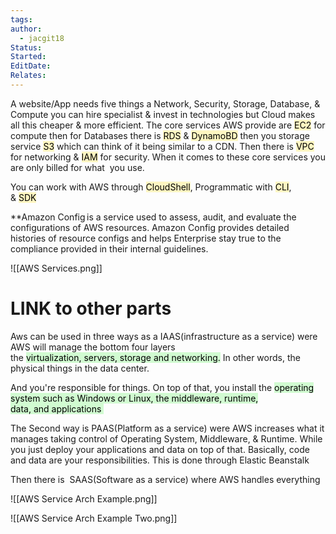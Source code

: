 ```yaml
---
tags: 
author:
  - jacgit18
Status: 
Started: 
EditDate: 
Relates:
---
```

A website/App needs five things a Network, Security, Storage, Database, & Compute you can hire specialist & invest in technologies but Cloud makes all this cheaper & more efficient. The core services AWS provide are <mark style="background: #FFF3A3A6;">EC2</mark> for compute then for Databases there is <mark style="background: #FFF3A3A6;">RDS</mark> & <mark style="background: #FFF3A3A6;">DynamoBD</mark> then you storage service <mark style="background: #FFF3A3A6;">S3</mark> which can think of it being similar to a CDN. Then there is <mark style="background: #FFF3A3A6;">VPC</mark>  for networking & <mark style="background: #FFF3A3A6;">IAM</mark> for security. When it comes to these core services you are only billed for what  you use.  

You can work with AWS through <mark style="background: #FFF3A3A6;">CloudShell</mark>, Programmatic with <mark style="background: #FFF3A3A6;">CLI</mark>,  & <mark style="background: #FFF3A3A6;">SDK</mark>  

**Amazon Config is a service used to assess, audit, and evaluate the configurations of AWS resources. Amazon Config provides detailed histories of resource configs and helps Enterprise stay true to the compliance provided in their internal guidelines.

![[AWS Services.png]]

# LINK to other parts

Aws can be used in three ways as a IAAS(infrastructure as a service) were AWS will manage the bottom four layers the <mark style="background: #BBFABBA6;">virtualization, servers, storage and networking.</mark> In other words, the physical things in the data center. 

And you're responsible for things. On top of that, you install the <mark style="background: #BBFABBA6;">operating system such as Windows or Linux, the middleware, runtime, data, and applications </mark>

The Second way is PAAS(Platform as a service) were AWS increases what it manages taking control of Operating System, Middleware, & Runtime. While you just deploy your applications and data on top of that. Basically, code and data are your responsibilities. This is done through Elastic Beanstalk 

Then there is  SAAS(Software as a service) where AWS handles everything

![[AWS Service Arch Example.png]]

![[AWS Service Arch Example Two.png]]

